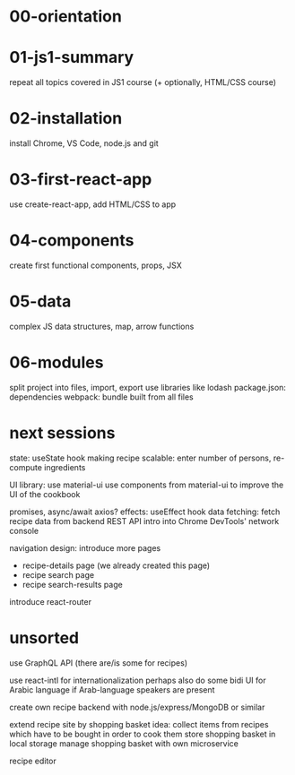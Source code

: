 # 00-orientation

# 01-js1-summary

repeat all topics covered in JS1 course (+ optionally, HTML/CSS course)

# 02-installation

install Chrome, VS Code, node.js and git

# 03-first-react-app

use create-react-app, add HTML/CSS to app

# 04-components

create first functional components, props, JSX

# 05-data

complex JS data structures, map, arrow functions

# 06-modules

split project into files, import, export
use libraries like lodash
package.json: dependencies
webpack: bundle built from  all files

# next sessions

state: useState hook
making recipe scalable: enter number of persons, re-compute ingredients


UI library: use material-ui
use components from material-ui to improve the UI of the cookbook


promises, async/await
axios?
effects: useEffect hook
data fetching: fetch recipe data from backend REST API
intro into Chrome DevTools' network console


navigation design: introduce more pages
- recipe-details page (we already created this page)
- recipe search page
- recipe search-results page


introduce react-router


# unsorted

use GraphQL API (there are/is some for recipes)

use react-intl for internationalization
perhaps also do some bidi UI for Arabic language if Arab-language speakers are present

create own recipe backend with node.js/express/MongoDB or similar

extend recipe site by shopping basket
    idea: collect items from recipes which have to be bought in order to cook them
    store shopping basket in local storage
    manage shopping basket with own microservice

recipe editor
